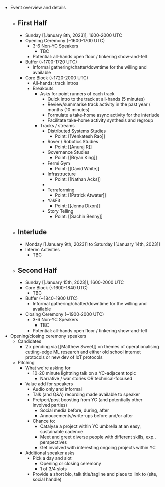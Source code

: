 - Event overview and details
    - ## First Half
        - Sunday [[January 8th, 2023]], 1600-2000 UTC
        - Opening Ceremony (~1600-1700 UTC)
            - 3-6 Non-YC Speakers
                - TBC
            - Potential: all-hands open floor / tinkering show-and-tell
        - Buffer (~1700-1720 UTC)
            - Informal gathering/chatter/downtime for the willing and available
        - Core Block (~1720-2000 UTC)
            - All-hands: track intros
            - Breakouts
                - Asks for point runners of each track
                    - Quick intro to the track at all-hands (5 minutes)
                    - Review/summarise track activity in the past year / months (10 minutes)
                    - Formulate a take-home async activity for the interlude
                    - Facilitate take-home activity synthesis and regroup
                - Tracks / streams
                    - Distributed Systems Studies
                        - Point: [[Venkatesh Rao]]
                    - Rover / Robotics Studies
                        - Point: [[Anuraj R]]
                    - Governance Studies
                        - Point: [[Bryan King]]
                    - Fermi Gym
                        - Point: [[David White]]
                    - Infrastructure
                        - Point: [[Nathan Acks]]
                    - 
                    - Terraforming
                        - Point: [[Patrick Atwater]]
                    - YakFit
                        - Point: [[Jenna Dixon]]
                    - Story Telling
                        - Point: [[Sachin Benny]]
    - ## Interlude
        - Monday [[January 9th, 2023]] to Saturday [[January 14th, 2023]]
        - Interim Activities
            - TBC
    - ## Second Half
        - Sunday [[January 15th, 2023]], 1600-2000 UTC
        - Core Block (~1600-1840 UTC)
            - TBC
        - Buffer (~1840-1900 UTC)
            - Informal gathering/chatter/downtime for the willing and available
        - Closing Ceremony (~1900-2000 UTC)
            - 3-6 Non-YC Speakers
                - TBC
            - Potential: all-hands open floor / tinkering show-and-tell
- Opening/closing ceremony speakers
    - Candidates
        - 2 x pending via [[Matthew Sweet]] on themes of operationalising cutting-edge ML research and either old school internet protocols or new dev of IoT protocols
    - Pitching
        - What we're asking for
            - 10-20 minute lightning talk on a YC-adjacent topic
                - Narrative / war stories OR technical-focused
        - Value add for speakers
            - Audio only and informal
            - Talk (and Q&A) recording made available to speaker
            - Pre/peri/post boosting from YC (and potentially other involved parties)
                - Social media before, during, after
                - Annoucements/write-ups before and/or after
            - Chance to:
                - Catalyse a project within YC umbrella at an easy, sustainable cadence
                - Meet and greet diverse people with different skills, exp., perspectives
                - Get involved with interesting ongoing projects within YC
        - Additional speaker asks
            - Pick a day and slot
                - Opening or closing ceremony
                - 1 of 3/4 slots
            - Provide a short bio, talk title/tagline and place to link to (site, social handle)
